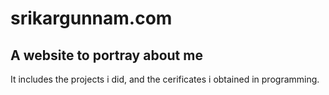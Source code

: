 # srikargunnam.com

## A website to portray about me

It includes the projects i did, and the cerificates i obtained in programming.
